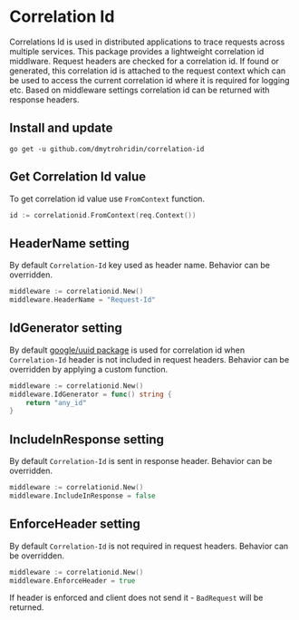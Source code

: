 # Correlation Id
Correlations Id is used in distributed applications to trace requests across multiple services. This package provides a lightweight correlation id middlware. Request headers are checked for a correlation id. If found or generated, this correlation id is attached to the request context which can be used to access the current correlation id where it is required for logging etc. Based on middleware settings correlation id can be returned with response headers.

## Install and update

`go get -u github.com/dmytrohridin/correlation-id`

## Get Correlation Id value
To get correlation id value use `FromContext` function.
```go
id := correlationid.FromContext(req.Context())
``` 

## HeaderName setting
By default `Correlation-Id` key used as header name. Behavior can be overridden.
```go
middleware := correlationid.New()
middleware.HeaderName = "Request-Id"
```

## IdGenerator setting
By default [google/uuid package](https://github.com/google/uuid) is used for correlation id when `Correlation-Id` header is not included in request headers. Behavior can be overridden by applying a custom function.
```go
middleware := correlationid.New()
middleware.IdGenerator = func() string {
    return "any_id"
}
```

## IncludeInResponse setting
By default `Correlation-Id` is sent in response header. Behavior can be overridden.
```go
middleware := correlationid.New()
middleware.IncludeInResponse = false
```

## EnforceHeader setting
By default `Correlation-Id` is not required in request headers. Behavior can be overridden.
```go
middleware := correlationid.New()
middleware.EnforceHeader = true
```
If header is enforced and client does not send it - `BadRequest` will be returned.
